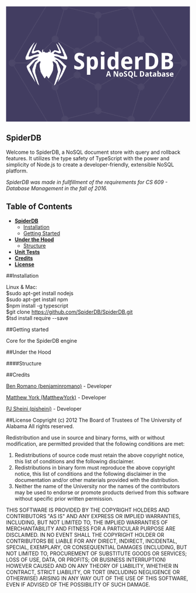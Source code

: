 ![Banner](https://raw.githubusercontent.com/SpiderDB/SpiderDB/master/SpiderDB-GitHubHeader.png)

## SpiderDB
Welcome to SpiderDB, a NoSQL document store with query and rollback features. It utilizes the type safety of TypeScript with the power and simplicity of Node.js to create a developer-friendly, extensible NoSQL platform. 

*SpiderDB was made in fullfillment of the requirements for CS 609 - Database Management in the fall of 2016.*


## Table of Contents

* [**SpiderDB**](#spiderdb)
  * [Installation](#installation)
  * [Getting Started](#getting-started)
* [**Under the Hood**](#under-the-hood)
  * [Structure](#structure)
* [**Unit Tests**](#unit-tests)
* [**Credits**](#credits)
* [**License**](#license)


##Installation

Linux & Mac:<br />
    $sudo apt-get install nodejs <br />
    $sudo apt-get install npm <br />
    $npm install -g typescript<br />
    $git clone https://github.com/SpiderDB/SpiderDB.git <br />
    $tsd install require --save<br />


##Getting started<br />

Core for the SpiderDB engine<br />


##Under the Hood


####Structure

##Credits

[Ben Romano (benjaminromano)](https://github.com/benjaminRomano) - Developer

[Matthew York (MatthewYork)](https://github.com/matthewyork) - Developer

[PJ Sheini (pjsheini)](https://github.com/pjsheini) - Developer

##License
Copyright (c) 2012 The Board of Trustees of The University of Alabama
All rights reserved.

Redistribution and use in source and binary forms, with or without
modification, are permitted provided that the following conditions
are met:

 1. Redistributions of source code must retain the above copyright
    notice, this list of conditions and the following disclaimer.
 2. Redistributions in binary form must reproduce the above copyright
    notice, this list of conditions and the following disclaimer in the
    documentation and/or other materials provided with the distribution.
 3. Neither the name of the University nor the names of the contributors
    may be used to endorse or promote products derived from this software
    without specific prior written permission.

THIS SOFTWARE IS PROVIDED BY THE COPYRIGHT HOLDERS AND CONTRIBUTORS
"AS IS" AND ANY EXPRESS OR IMPLIED WARRANTIES, INCLUDING, BUT NOT
LIMITED TO, THE IMPLIED WARRANTIES OF MERCHANTABILITY AND FITNESS
FOR A PARTICULAR PURPOSE ARE DISCLAIMED. IN NO EVENT SHALL
THE COPYRIGHT HOLDER OR CONTRIBUTORS BE LIABLE FOR ANY DIRECT,
INDIRECT, INCIDENTAL, SPECIAL, EXEMPLARY, OR CONSEQUENTIAL DAMAGES
(INCLUDING, BUT NOT LIMITED TO, PROCUREMENT OF SUBSTITUTE GOODS OR
SERVICES; LOSS OF USE, DATA, OR PROFITS; OR BUSINESS INTERRUPTION)
HOWEVER CAUSED AND ON ANY THEORY OF LIABILITY, WHETHER IN CONTRACT,
STRICT LIABILITY, OR TORT (INCLUDING NEGLIGENCE OR OTHERWISE)
ARISING IN ANY WAY OUT OF THE USE OF THIS SOFTWARE, EVEN IF ADVISED
OF THE POSSIBILITY OF SUCH DAMAGE.
